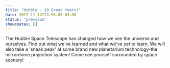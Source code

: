 ```yaml
---
title: "Hubble - 20 Great Years!"
date: 2017-11-14T13:58:05-03:00
status: "previous"
showsDates: []
---
```


The Hubble Space Telescope has changed how we see the universe and ourselves. Find out what we've learned and what we've yet to learn.  We will also take a 'sneak peak' at some brand new planetarium technology-the mirrordome projection system!  Come see yourself surrounded by space scenery!
